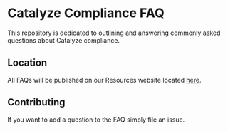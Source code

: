 # Catalyze Compliance FAQ
This repository is dedicated to outlining and answering commonly asked questions about Catalyze compliance.

## Location
All FAQs will be published on our Resources website located [here](//resources.catalyze.io/compliance-faq).

## Contributing
If you want to add a question to the FAQ simply file an issue.
